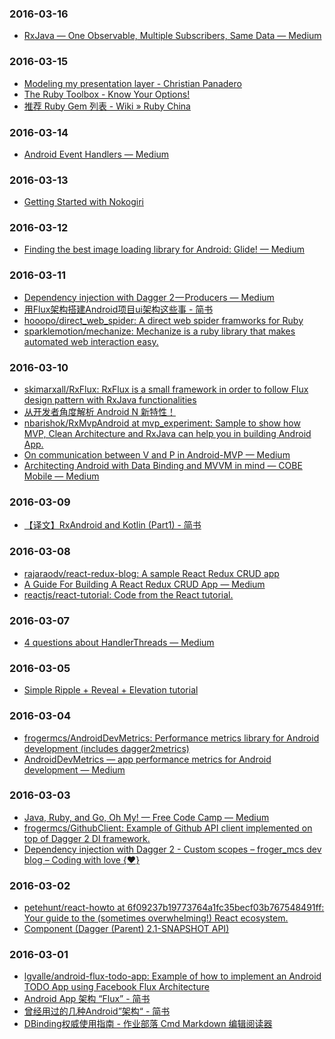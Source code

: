 ### 2016-03-16<br>
+ [RxJava — One Observable, Multiple Subscribers, Same Data — Medium](https://medium.com/@p.tournaris/rxjava-one-observable-multiple-subscribers-7bf497646675#.cvpch28zh)<br>

### 2016-03-15<br>
+ [Modeling my presentation layer - Christian Panadero](http://panavtec.me/modeling-presentation-layer/)<br>
+ [The Ruby Toolbox - Know Your Options!](https://www.ruby-toolbox.com/)<br>
+ [推荐 Ruby Gem 列表 - Wiki » Ruby China](https://ruby-china.org/wiki/gems)<br>

### 2016-03-14<br>
+ [Android Event Handlers — Medium](https://medium.com/@charlesdrews/android-event-handlers-f3681a3c3d8a#.4v7qxaz9f)<br>

### 2016-03-13<br>
+ [Getting Started with Nokogiri](https://blog.engineyard.com/2010/getting-started-with-nokogiri)<br>

### 2016-03-12<br>
+ [Finding the best image loading library for Android: Glide! — Medium](https://medium.com/@StenSuitsev/finding-the-best-image-loading-library-for-android-glide-babb450a36b9#.791pcaa6t)<br>

### 2016-03-11<br>
+ [Dependency injection with Dagger 2 — Producers — Medium](https://medium.com/@froger_mcs/dependency-injection-with-dagger-2-producers-c424ddc60ba3#.pf3sxerex)<br>
+ [用Flux架构搭建Android项目ui架构这些事 - 简书](http://www.jianshu.com/p/4b755df66a97)<br>
+ [hooopo/direct_web_spider: A direct web spider framworks for Ruby](https://github.com/hooopo/direct_web_spider)<br>
+ [sparklemotion/mechanize: Mechanize is a ruby library that makes automated web interaction easy.](https://github.com/sparklemotion/mechanize)<br>

### 2016-03-10<br>
+ [skimarxall/RxFlux: RxFlux is a small framework in order to follow Flux design pattern with RxJava functionalities](https://github.com/skimarxall/RxFlux)<br>
+ [从开发者角度解析 Android N 新特性！](http://gank.io/post/56e0b83c67765963436fcb94)<br>
+ [nbarishok/RxMvpAndroid at mvp_experiment: Sample to show how MVP, Clean Architecture and RxJava can help you in building Android App.](https://github.com/nbarishok/RxMvpAndroid/tree/mvp_experiment)<br>
+ [On communication between V and P in Android-MVP — Medium](https://medium.com/@nbarishok/on-communication-between-v-and-p-in-android-mvp-16caf773e1a5#.1inrqke6o)<br>
+ [Architecting Android with Data Binding and MVVM in mind — COBE Mobile — Medium](https://medium.com/cobe-mobile/architecting-android-with-data-binding-and-mvvm-in-mind-8874bbec0b0d#.in0gmo6sp)<br>

### 2016-03-09<br>
+ [【译文】RxAndroid and Kotlin (Part1) - 简书](http://www.jianshu.com/p/5a730187c8ff)<br>

### 2016-03-08<br>
+ [rajaraodv/react-redux-blog: A sample React Redux CRUD app](https://github.com/rajaraodv/react-redux-blog)<br>
+ [A Guide For Building A React Redux CRUD App — Medium](https://medium.com/@rajaraodv/a-guide-for-building-a-react-redux-crud-app-7fe0b8943d0f#.33xa21ugv)<br>
+ [reactjs/react-tutorial: Code from the React tutorial.](https://github.com/reactjs/react-tutorial)<br>

### 2016-03-07<br>
+ [4 questions about HandlerThreads — Medium](https://medium.com/@ali.muzaffar/have-you-read-my-article-on-using-concurrency-to-improve-performance-9bc8420e247#.np2o1gog4)<br>

### 2016-03-05<br>
+ [Simple Ripple + Reveal + Elevation tutorial](http://trickyandroid.com/simple-ripple-reveal-elevation-tutorial/)<br>

### 2016-03-04<br>
+ [frogermcs/AndroidDevMetrics: Performance metrics library for Android development (includes dagger2metrics)](https://github.com/frogermcs/androiddevmetrics)<br>
+ [AndroidDevMetrics — app performance metrics for Android development — Medium](https://medium.com/@froger_mcs/androiddevmetrics-app-performance-metrics-for-android-development-eb854dfd9712#.rucgtjs4i)<br>

### 2016-03-03<br>
+ [Java, Ruby, and Go, Oh My! — Free Code Camp — Medium](https://medium.freecodecamp.com/java-ruby-and-go-oh-my-6b5577ba2bc2#.5n6x84tuq)<br>
+ [frogermcs/GithubClient: Example of Github API client implemented on top of Dagger 2 DI framework.](https://github.com/frogermcs/GithubClient)<br>
+ [Dependency injection with Dagger 2 - Custom scopes – froger_mcs dev blog – Coding with love {❤️}](http://frogermcs.github.io/dependency-injection-with-dagger-2-custom-scopes/)<br>

### 2016-03-02<br>
+ [petehunt/react-howto at 6f09237b19773764a1fc35becf03b767548491ff: Your guide to the (sometimes overwhelming!) React ecosystem.](https://github.com/petehunt/react-howto/tree/6f09237b19773764a1fc35becf03b767548491ff)<br>
+ [Component (Dagger (Parent) 2.1-SNAPSHOT API)](http://google.github.io/dagger/api/latest/dagger/Component.html)<br>

### 2016-03-01<br>
+ [lgvalle/android-flux-todo-app: Example of how to implement an Android TODO App using Facebook Flux Architecture](https://github.com/lgvalle/android-flux-todo-app)<br>
+ [Android App 架构 “Flux” - 简书](http://www.jianshu.com/p/918719151e72)<br>
+ [曾经用过的几种Android”架构“ - 简书](http://www.jianshu.com/p/e7b6ff1bc360)<br>
+ [DBinding权威使用指南 - 作业部落 Cmd Markdown 编辑阅读器](https://www.zybuluo.com/shark0017/note/256112)<br>

